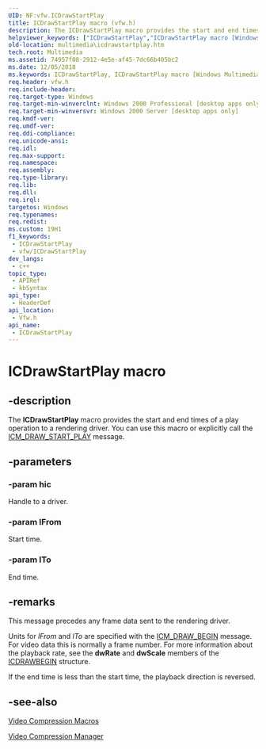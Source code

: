 ```yaml
---
UID: NF:vfw.ICDrawStartPlay
title: ICDrawStartPlay macro (vfw.h)
description: The ICDrawStartPlay macro provides the start and end times of a play operation to a rendering driver. You can use this macro or explicitly call the ICM_DRAW_START_PLAY message.
helpviewer_keywords: ["ICDrawStartPlay","ICDrawStartPlay macro [Windows Multimedia]","_win32_ICDrawStartPlay","multimedia.icdrawstartplay","vfw/ICDrawStartPlay"]
old-location: multimedia\icdrawstartplay.htm
tech.root: Multimedia
ms.assetid: 74957f08-2912-4e5e-af45-7dc66b405bc2
ms.date: 12/05/2018
ms.keywords: ICDrawStartPlay, ICDrawStartPlay macro [Windows Multimedia], _win32_ICDrawStartPlay, multimedia.icdrawstartplay, vfw/ICDrawStartPlay
req.header: vfw.h
req.include-header: 
req.target-type: Windows
req.target-min-winverclnt: Windows 2000 Professional [desktop apps only]
req.target-min-winversvr: Windows 2000 Server [desktop apps only]
req.kmdf-ver: 
req.umdf-ver: 
req.ddi-compliance: 
req.unicode-ansi: 
req.idl: 
req.max-support: 
req.namespace: 
req.assembly: 
req.type-library: 
req.lib: 
req.dll: 
req.irql: 
targetos: Windows
req.typenames: 
req.redist: 
ms.custom: 19H1
f1_keywords:
 - ICDrawStartPlay
 - vfw/ICDrawStartPlay
dev_langs:
 - c++
topic_type:
 - APIRef
 - kbSyntax
api_type:
 - HeaderDef
api_location:
 - Vfw.h
api_name:
 - ICDrawStartPlay
---
```


# ICDrawStartPlay macro


## -description

The <b>ICDrawStartPlay</b> macro provides the start and end times of a play operation to a rendering driver. You can use this macro or explicitly call the <a href="https://docs.microsoft.com/windows/desktop/Multimedia/icm-draw-start-play">ICM_DRAW_START_PLAY</a> message.

## -parameters

### -param hic

Handle to a driver.

### -param lFrom

Start time.

### -param lTo

End time.

## -remarks

This message precedes any frame data sent to the rendering driver.

Units for <i>lFrom</i> and <i>lTo</i> are specified with the <a href="https://docs.microsoft.com/windows/desktop/Multimedia/icm-draw-begin">ICM_DRAW_BEGIN</a> message. For video data this is normally a frame number. For more information about the playback rate, see the <b>dwRate</b> and <b>dwScale</b> members of the <a href="https://docs.microsoft.com/windows/desktop/api/vfw/ns-vfw-icdrawbegin">ICDRAWBEGIN</a> structure.

If the end time is less than the start time, the playback direction is reversed.

## -see-also

<a href="https://docs.microsoft.com/windows/desktop/Multimedia/video-compression-macros">Video Compression Macros</a>



<a href="https://docs.microsoft.com/windows/desktop/Multimedia/video-compression-manager">Video Compression Manager</a>

